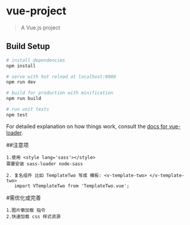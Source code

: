 # vue-project

> A Vue.js project

## Build Setup

``` bash
# install dependencies
npm install

# serve with hot reload at localhost:8080
npm run dev

# build for production with minification
npm run build

# run unit tests
npm test
```

For detailed explanation on how things work, consult the [docs for vue-loader](http://vuejs.github.io/vue-loader).

##注意项
```
1.使用 <style lang='sass'></style>
需要安装 sass-loader node-sass

2. 复名组件 比如 TemplateTwo 写成 模板: <v-template-two> </v-template-two>
   import VTemplateTwo from 'TemplateTwo.vue';
```
#需优化或完善
```
1.图片懒加载 指令
2.快速加载 css 样式资源
```
